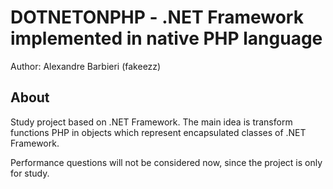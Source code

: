 # DOTNETONPHP - .NET Framework implemented in native PHP language

Author: Alexandre Barbieri (fakeezz)

## About
Study project based on .NET Framework. The main idea is transform functions PHP in objects which represent encapsulated classes of .NET Framework.

Performance questions will not be considered now, since the project is only for study.
